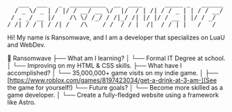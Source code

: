 <pre>
   ___  ___   _  __________  __  ____      _____ _   ______
  / _ \/ _ | / |/ / __/ __ \/  |/  / | /| / / _ | | / / __/
 / , _/ __ |/    /\ \/ /_/ / /|_/ /| |/ |/ / __ | |/ / _/  
/_/|_/_/ |_/_/|_/___/\____/_/  /_/ |__/|__/_/ |_|___/___/  
</pre>

Hi!
My name is Ransomwave, and I am a developer that specializes on LuaU and WebDev.

📂 Ransomwave
├── What am I learning?
│   └── Formal IT Degree at school.
│   └── Improving on my HTML & CSS skills.
├── What have I accomplished?
│   └── 35,000,000+ game visits on my indie game.
│       ├── [https://www.roblox.com/games/8197423034/get-a-drink-at-3-am-](See the game for yourself!)
└── Future goals?
│   └── Become more skilled as a game developer.
│   └── Create a fully-fledged website using a framework like Astro.

<!--
**Ransomwave/Ransomwave** is a ✨ _special_ ✨ repository because its `README.md` (this file) appears on your GitHub profile.

Here are some ideas to get you started:

- 🔭 I’m currently working on ...
- 🌱 I’m currently learning ...
- 👯 I’m looking to collaborate on ...
- 🤔 I’m looking for help with ...
- 💬 Ask me about ...
- 📫 How to reach me: ...
- 😄 Pronouns: ...
- ⚡ Fun fact: ...
-->
